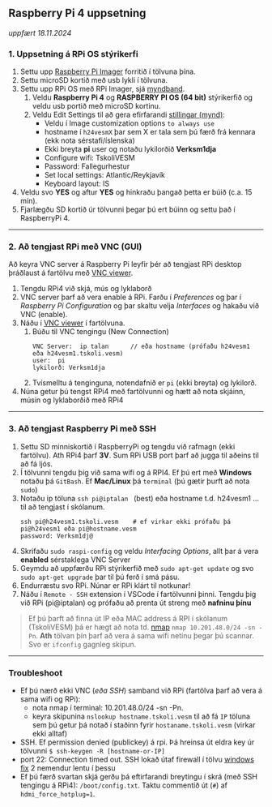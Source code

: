 ## Raspberry Pi 4 uppsetning 
_uppfært 18.11.2024_

### 1. Uppsetning á RPi OS stýrikerfi 
1. Settu upp [Raspberry Pi Imager](https://www.raspberrypi.com/software/) forritið í tölvuna þína.
1. Settu microSD kortið með usb lykli í tölvuna.
1. Settu upp RPi OS með RPi Imager, sjá [myndband](https://www.youtube.com/watch?v=ntaXWS8Lk34).
    1. Veldu **Raspberry Pi 4** og **RASPBERRY PI OS (64 bit)** stýrikerfið og veldu usb portið með microSD kortinu.
    2. Veldu Edit Settings til að gera efirfarandi [stillingar (mynd)](https://github.com/VESM3/IOT/blob/main/Myndir/RPi_uppsetning.png):
        - Veldu í Image customization options `to always use`
        - hostname í `h24vesmX` þar sem X er tala sem þú færð frá kennara (ekk nota sérstafi/íslenska) 
        - Ekki breyta **pi** user og notaðu lykilorðið **Verksm1dja** 
        - Configure wifi: TskoliVESM
        - Password: Fallegurhestur
        - Set local settings: Atlantic/Reykjavík
        - Keyboard layout: IS
1. Veldu svo **YES** og aftur **YES** og hinkraðu þangað þetta er búið (c.a. 15 mín). 
1. Fjarlægðu SD kortið úr tölvunni þegar þú ert búinn og settu það í RaspberryPi 4.

<!-- [myndband upppsetning](https://www.youtube.com/watch?v=s93ss44C_yM) -->

---

### 2. Að tengjast RPi með VNC (GUI) 
Að keyra VNC server á Raspberry Pi leyfir þér að tengjast RPi desktop þráðlaust á fartölvu með [VNC viewer](https://www.realvnc.com/en/connect/download/viewer/).
1. Tengdu RPi4 við skjá, mús og lyklaborð
1. VNC server þarf að vera enable á RPi. Farðu í _Preferences_ og þar í _Raspberry Pi Configuration_ og þar skaltu velja  _Interfaces_ og hakaðu við VNC (enable). 
1. Náðu í [VNC viewer](https://www.realvnc.com/en/connect/download/viewer/) í fartölvuna.
    1. Búðu til VNC tengingu (New Connection)
       ```
       VNC Server:  ip talan      // eða hostname (prófaðu h24vesm1 eða h24vesm1.tskoli.vesm)
       user:  pi
       lykilorð: Verksm1dja        
       ```
    1. Tvísmelltu á tenginguna, notendafnið er `pi` (ekki breyta) og lykilorð. 
1. Núna getur þú tengst RPi4 með fartölvunni og hætt að nota skjáinn, músin og lyklaborðið með RPi4
   
---

### 3. Að tengjast Raspberry Pi með SSH 

1. Settu SD minniskortið í RaspberryPi og tengdu við rafmagn (ekki fartölvu). Ath RPi4 þarf **3V**. Sum RPi USB port þarf að jugga til aðeins til að fá ljós.
1. Í tölvunni tengdu þig við sama wifi og á RPI4. Ef þú ert með **Windows** notaðu þá `GitBash`. Ef **Mac/Linux** þá `terminal` (þú gætir þurft að nota `sudo`)
1. Notaðu ip töluna `ssh pi@iptalan `  (best) eða hostname t.d. h24vesm1 ... til að tengjast í skólanum.    
      ```Linux
      ssh pi@h24vesm1.tskoli.vesm    # ef virkar ekki prófaðu þá pi@h24vesm1 eða pi@hostname.vesm
      password: Verksm1dj@    
      ```   
1. Skrifaðu `sudo raspi-config` og veldu _Interfacing Options_, allt þar á vera **enabled** sérstaklega VNC Server
1. Geymdu að uppfærðu RPi stýrikerfið með `sudo apt-get update` og svo `sudo apt-get upgrade` þar til þú ferð í smá pásu.
1. Endurræstu svo RPi. Núnar er RPi klárt til notkunar!
1. Náðu í `Remote - SSH` extension í VSCode í fartölvunni þinni. Tengdu þig við RPi (pi@iptalan) og prófaðu að prenta út streng með **nafninu þínu**

> Ef þú þarft að finna út IP eða MAC address á RPI í skólanum (TskoliVESM) þá er hægt að nota td. [nmap](https://www.maketecheasier.com/scan-local-network-with-terminal-macos/) `nmap 10.201.48.0/24 -sn -Pn`. **Ath** tölvan þín þarf að vera á sama wifi netinu þegar þú scannar. Svo er `ifconfig` gagnleg skipun.

---

### Troubleshoot

- Ef þú nærð ekki VNC (_eða SSH_) samband við RPi (fartölva þarf að vera á sama wifi og RPi): 
     - nota nmap í terminal: 10.201.48.0/24 -sn -Pn.
     - keyra skipunina `nslookup hostname.tskoli.vesm` til að fá `IP` töluna sem þú getur þá notað í staðinn fyrir `hostaname.tskoli.vesm`  (virkar ekki alltaf)
- SSH. Ef permission denied (publickey) á rpi. Þá hreinsa út eldra key úr tölvunni `$ ssh-keygen -R [hostname-or-IP]`
- port 22: Connection timed out. SSH lokað útaf firewall í tölvu [windows fix](https://www.windowscentral.com/how-open-port-windows-firewall) 2 nemendur lentu í þessu
- Ef þú færð svartan skjá  gerðu þá eftirfarandi breytingu í skrá (með SSH tengingu á RPi4): `/boot/config.txt`. Taktu commentið út (`#`) af `hdmi_force_hotplug=1`.


<!-- 
Advanced IP Scanner og setja inn leitarskilyrðin: `10.201.48.1-10.201.49.254`. Það á líka að vera hægt að nota 
skanna wifi með að nota _Advanced IP Scanner_ forrit og setja inn leitarskilyrðin: 10.201.48.1-10.201.49.254.
-->


